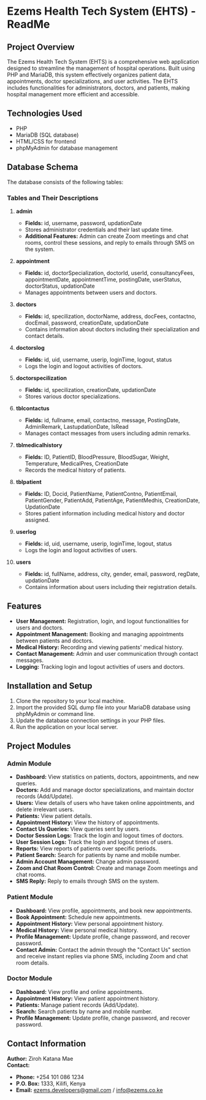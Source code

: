 # Ezems Health Tech System (EHTS) - ReadMe

## Project Overview
The Ezems Health Tech System (EHTS) is a comprehensive web application designed to streamline the management of hospital operations. Built using PHP and MariaDB, this system effectively organizes patient data, appointments, doctor specializations, and user activities. The EHTS includes functionalities for administrators, doctors, and patients, making hospital management more efficient and accessible.

## Technologies Used
- PHP
- MariaDB (SQL database)
- HTML/CSS for frontend
- phpMyAdmin for database management

## Database Schema
The database consists of the following tables:

### Tables and Their Descriptions

1. **admin**
   - **Fields:** id, username, password, updationDate
   - Stores administrator credentials and their last update time.
   - **Additional Features:** Admin can create Zoom meetings and chat rooms, control these sessions, and reply to emails through SMS on the system.

2. **appointment**
   - **Fields:** id, doctorSpecialization, doctorId, userId, consultancyFees, appointmentDate, appointmentTime, postingDate, userStatus, doctorStatus, updationDate
   - Manages appointments between users and doctors.

3. **doctors**
   - **Fields:** id, specilization, doctorName, address, docFees, contactno, docEmail, password, creationDate, updationDate
   - Contains information about doctors including their specialization and contact details.

4. **doctorslog**
   - **Fields:** id, uid, username, userip, loginTime, logout, status
   - Logs the login and logout activities of doctors.

5. **doctorspecilization**
   - **Fields:** id, specilization, creationDate, updationDate
   - Stores various doctor specializations.

6. **tblcontactus**
   - **Fields:** id, fullname, email, contactno, message, PostingDate, AdminRemark, LastupdationDate, IsRead
   - Manages contact messages from users including admin remarks.

7. **tblmedicalhistory**
   - **Fields:** ID, PatientID, BloodPressure, BloodSugar, Weight, Temperature, MedicalPres, CreationDate
   - Records the medical history of patients.

8. **tblpatient**
   - **Fields:** ID, Docid, PatientName, PatientContno, PatientEmail, PatientGender, PatientAdd, PatientAge, PatientMedhis, CreationDate, UpdationDate
   - Stores patient information including medical history and doctor assigned.

9. **userlog**
   - **Fields:** id, uid, username, userip, loginTime, logout, status
   - Logs the login and logout activities of users.

10. **users**
    - **Fields:** id, fullName, address, city, gender, email, password, regDate, updationDate
    - Contains information about users including their registration details.

## Features
- **User Management:** Registration, login, and logout functionalities for users and doctors.
- **Appointment Management:** Booking and managing appointments between patients and doctors.
- **Medical History:** Recording and viewing patients' medical history.
- **Contact Management:** Admin and user communication through contact messages.
- **Logging:** Tracking login and logout activities of users and doctors.

## Installation and Setup
1. Clone the repository to your local machine.
2. Import the provided SQL dump file into your MariaDB database using phpMyAdmin or command line.
3. Update the database connection settings in your PHP files.
4. Run the application on your local server.

## Project Modules

### Admin Module
- **Dashboard:** View statistics on patients, doctors, appointments, and new queries.
- **Doctors:** Add and manage doctor specializations, and maintain doctor records (Add/Update).
- **Users:** View details of users who have taken online appointments, and delete irrelevant users.
- **Patients:** View patient details.
- **Appointment History:** View the history of appointments.
- **Contact Us Queries:** View queries sent by users.
- **Doctor Session Logs:** Track the login and logout times of doctors.
- **User Session Logs:** Track the login and logout times of users.
- **Reports:** View reports of patients over specific periods.
- **Patient Search:** Search for patients by name and mobile number.
- **Admin Account Management:** Change admin password.
- **Zoom and Chat Room Control:** Create and manage Zoom meetings and chat rooms.
- **SMS Reply:** Reply to emails through SMS on the system.

### Patient Module
- **Dashboard:** View profile, appointments, and book new appointments.
- **Book Appointment:** Schedule new appointments.
- **Appointment History:** View personal appointment history.
- **Medical History:** View personal medical history.
- **Profile Management:** Update profile, change password, and recover password.
- **Contact Admin:** Contact the admin through the "Contact Us" section and receive instant replies via phone SMS, including Zoom and chat room details.

### Doctor Module
- **Dashboard:** View profile and online appointments.
- **Appointment History:** View patient appointment history.
- **Patients:** Manage patient records (Add/Update).
- **Search:** Search patients by name and mobile number.
- **Profile Management:** Update profile, change password, and recover password.

## Contact Information

**Author:** Ziroh Katana Mae  
**Contact:**  
- **Phone:** +254 101 086 1234  
- **P.O. Box:** 1333, Kilifi, Kenya  
- **Email:** [ezems.developers@gmail.com](mailto:ezems.developers@gmail.com) / [info@ezems.co.ke](mailto:info@ezems.co.ke)
